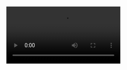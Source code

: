 ```Markdown

```

<video src="C:\Users\taisa\OneDrive\Documents\EstudosFocados\ReactProjects\rick_and_morty\RickandMorty.webm"></video>

